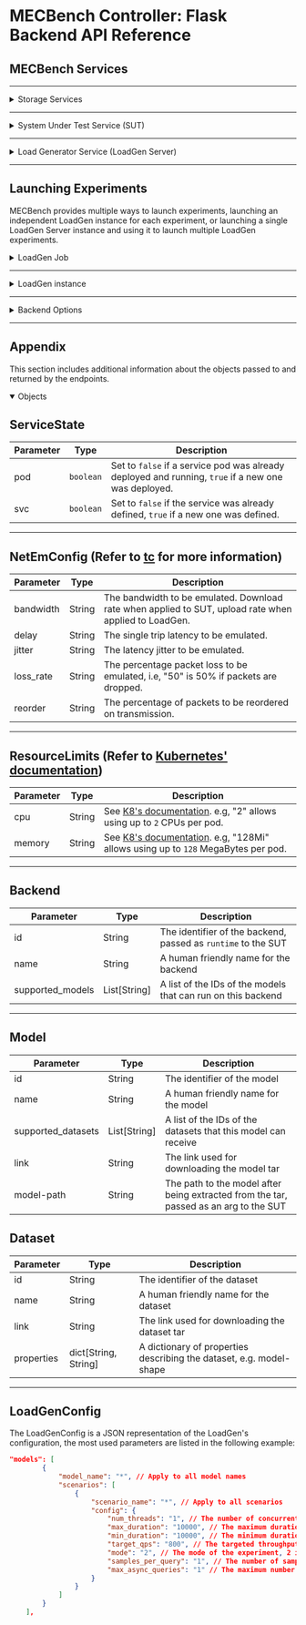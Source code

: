 # MECBench Controller: Flask Backend API Reference

## **MECBench Services**
---

<details>
<summary>Storage Services</summary>

## Storage Services

MECBench uses two storage services: MECStore to store the results of the experiments and any configuration, CIFSS to store small blobs (LoadGen configuration files) to be used by the experiments.
### HTTP Request
`POST` /init_storage

Ensures that both the storage **services** and **pods** are deployed and running. If the storage service pods are not deployed, they will be deployed using the images specified in the `backend_config.json` under the names `cifss_image` and `storage_image`.

### Path Parameters
This endpoint has no path parameters.

### Body Parameters
This endpoint has no body parameters.


### Response

| Code | Description       |
| ---- | ----------------- |
| 200  | Request Succeeded |

### Response Body

| Parameter | Type                            | Description                       |
| --------- | ------------------------------- | --------------------------------- |
| cifss     | [`ServiceState`](#servicestate) | The state of the CIFSS service    |
| storage   | [`ServiceState`](#servicestate) | The state of the MECStore service |



</details>

---

<details>
<summary>System Under Test Service (SUT) </summary>

## System Under Test Service (SUT)
MECBench's SUT is deployed as a service and a pod, with plans to deploy multiple pods behind a load balancer. 
### HTTP Request
`POST` /sut

Ensures that both the SUT service and its pod are deployed. If a previous SUT pod was deployed, it will be deleted and a new one will be deployed using the image specified in the `backend_config.json` under the name `sut_image` with the configuration provided in the request's body.

### Path Parameters
This endpoint has no path parameters.


### Body Parameters
| Parameter      | Type                                                                  | Required | Description                                                                                      |
| -------------- | --------------------------------------------------------------------- | -------- | ------------------------------------------------------------------------------------------------ |
| node_selectors | `dict`                                                                | No       | A dictionary of node selectors used for selecting which node to deploy the SUT pods on.          |
| netem          | [`NetEmConfig`](#netemconfig-refer-to-tc-for-more-information)        | No       | The network emulation parameters sent to the network emulation module (TC). for the server-side. |
| limits         | [`ResourceLimits`](#resourcelimits-refer-to-kubernetes-documentation) | No       | The resource limits applied on the SUT pods.                                                     |
| args           | `list`                                                                | No       | A list of arguments to be passed to the SUT image.                                               |

### Response

| Code | Description       |
| ---- | ----------------- |
| 200  | Request Succeeded |

### Response Body

| Parameter | Type                            | Description                                                                        |
| --------- | ------------------------------- | ---------------------------------------------------------------------------------- |
| sut       | [`ServiceState`](#servicestate) | The state of the SUT service. The {pod} parameters is expected to be set to `true` |

</details>

---

<details>
<summary>Load Generator Service (LoadGen Server) </summary>

## Load Generator Service (LoadGen Server)
MECBench's LoadGen **Server/Service** is deployed as a service and a pod, launching a service that can be contacted to start a LoadGen instance on the same pod.

### HTTP Request
`POST` /lg_server
Ensures that both the SUT service and its pod are deployed. If a previous LoadGen Service pod was deployed, it will be deleted and a new one will be deployed using the image specified in the `backend_config.json` under the name `loadgen_server_image` with the configuration provided in the request's body.

### Path Parameters
This endpoint has no path parameters.


### Body Parameters
| Parameter | Type                                                           | Required | Description                                                                                      |
| --------- | -------------------------------------------------------------- | -------- | ------------------------------------------------------------------------------------------------ |
| netem     | [`NetEmConfig`](#netemconfig-refer-to-tc-for-more-information) | No       | The network emulation parameters sent to the network emulation module (TC), for the client-side. |
| args      | `list`                                                         | No       | A list of arguments to be passed to the LoadGen Server image.                                    |


### Response

| Code | Description       |
| ---- | ----------------- |
| 200  | Request Succeeded |

### Response Body

| Parameter | Type                            | Description                                                                             |
| --------- | ------------------------------- | --------------------------------------------------------------------------------------- |
| lg_server | [`ServiceState`](#servicestate) | The state of the LoadGen service. The {pod} parameters is expected to be set to `true`. |

---
</details>

---
## Launching Experiments
MECBench provides multiple ways to launch experiments, launching an independent LoadGen instance for each experiment, or launching a single LoadGen Server instance and using it to launch multiple LoadGen experiments. 

<details>
<summary>LoadGen Job </summary>

## LoadGen Job
A LoadGen Job is a single LoadGen instance running a single experiment on an independent pod. This takes longer to finish due to the time it takes to deplay a new pod and fetch the dataset on each run.

### HTTP Request
`POST` /start/{eid}/{selector}

### Path Parameters
| Parameter | Description                                                                                                   |
| --------- | ------------------------------------------------------------------------------------------------------------- |
| eid       | The experiment's identifier, used to group related jobs in the storage service.                               |
| selector  | The job's identifier in the experiment, mostly used to indicate the number of clients running during the job. |


### Body Parameters
| Parameter  | Type                                                           | Required | Description                                                                                                            |
| ---------- | -------------------------------------------------------------- | -------- | ---------------------------------------------------------------------------------------------------------------------- |
| models     | List[[LoadGenConfig](#loadgenconfig)]                          | Yes      | The configurations for different models in the experiment.                                                             |
| dataset_id | String                                                         | Yes      | The dataset's identifier in the blob storage, currently the S3 storage link, e.g., `s3://mlperf-cocodatasets/300.tar`. |
| scenario   | String                                                         | Yes      | The scenario to run the experiment on. Refer to LoadGen's scenarios for more details.                                  |
| repeats    | Integer                                                        | No       | The number of times to repeat the experiment.                                                                          |
| netem      | [`NetEmConfig`](#netemconfig-refer-to-tc-for-more-information) | No       | The network emulation parameters sent to the network emulation module (TC), for the client-side.                       |

### Response

| Code | Description      |
| ---- | ---------------- |
| 200  | Experiment Done. |
| 500  | Error.           |

### Response Body
This endpoint returns an empty body.


</details>

---

<details>
<summary>LoadGen instance</summary>

## LoadGen instance
A LoadGen instance is a single LoadGen process ran by the LoadGen Server. This is faster than the LoadGen Job, as it doesn't require deploying a new pod for each experiment, but it requires the LoadGen Server to be running. The network emulation parameters are applied on the LoadGen Server, and the LoadGen instance will **inherit** the network emulation parameters from the LoadGen Server.

### HTTP Request
`POST` /lg_job/{eid}/{selector}


### Path Parameters
| Parameter | Description                                                                                                   |
| --------- | ------------------------------------------------------------------------------------------------------------- |
| eid       | The experiment's identifier, used to group related jobs in the storage service.                               |
| selector  | The job's identifier in the experiment, mostly used to indicate the number of clients running during the job. |


### Body Parameters
| Parameter  | Type                | Required | Description                                                                                                            |
| ---------- | ------------------- | -------- | ---------------------------------------------------------------------------------------------------------------------- |
| models     | List[LoadGenConfig] | Yes      | The configurations for different models in the experiment.                                                             |
| dataset_id | String              | Yes      | The dataset's identifier in the blob storage, currently the S3 storage link, e.g., `s3://mlperf-cocodatasets/300.tar`. |
| scenario   | String              | Yes      | The scenario to run the experiment on. Refer to LoadGen's scenarios for more details.                                  |
| repeats    | Integer             | No       | The number of times to repeat the experiment.                                                                          |

### Response

| Code | Description      |
| ---- | ---------------- |
| 200  | Experiment Done. |
| 500  | Error.           |

### Response Body
This endpoint returns an empty body.


</details>

---

<details>
<summary>Backend Options</summary>

## Backends

### HTTP Request
`GET` /backends
This endpoint returns a list of the available backends for the SUT, their parameters can be passed as arguments to the [SUT](#system-under-test-service-sut).

### Path Parameters
This endpoint has no path parameters.

### Body Parameters
This endpoint has no body parameters.
### Response

| Code | Description |
| ---- | ----------- |
| 200  | Success.    |
| 500  | Error.      |

### Response Body
| Parameter | Type                        | Description                                        |
| --------- | --------------------------- | -------------------------------------------------- |
| backends  | List[[`Backend`](#backend)] | A list of available backends, empty on `500 ERROR` |

## Datasets


### HTTP Request
`GET` /datasets
This endpoint returns a list of the available datasets for the LoadGen, their links and parameters can be passed as arguments to the [SUT](#system-under-test-service-sut) and the [LoadGen](#loadgen-job).

### Path Parameters
This endpoint has no path parameters.

### Body Parameters
This endpoint has no body parameters.
### Response

| Code | Description |
| ---- | ----------- |
| 200  | Success.    |
| 500  | Error.      |

### Response Body
| Parameter | Type                        | Description                                        |
| --------- | --------------------------- | -------------------------------------------------- |
| datasets  | List[[`Dataset`](#dataset)] | A list of available datasets, empty on `500 ERROR` |

## Models
`GET` /models
This endpoint returns a list of the available models for the SUT, their links and parameters can be passed as arguments to the [SUT](#system-under-test-service-sut).

### Path Parameters
This endpoint has no path parameters.

### Body Parameters
This endpoint has no body parameters.
### Response

| Code | Description |
| ---- | ----------- |
| 200  | Success.    |
| 500  | Error.      |

### Response Body
| Parameter | Type                        | Description                                        |
| --------- | --------------------------- | -------------------------------------------------- |
| models  | List[[`Model`](#model)] | A list of available models, empty on `500 ERROR` |

</details>

---

## Appendix
This section includes additional information about the objects passed to and returned by the endpoints.

<details open="open">
<summary>Objects</summary>

## **ServiceState**
| Parameter | Type      | Description                                                                                         |
| --------- | --------- | --------------------------------------------------------------------------------------------------- |
| pod       | `boolean` | Set to `false` if a service pod was already deployed and running, `true` if a new one was deployed. |
| svc       | `boolean` | Set to `false` if the service was already defined, `true` if a new one was defined.                 |

---

## **NetEmConfig** (Refer to [tc](https://wiki.linuxfoundation.org/networking/netem) for more information)
| Parameter | Type   | Description                                                                                           |
| --------- | ------ | ----------------------------------------------------------------------------------------------------- |
| bandwidth | String | The bandwidth to be emulated. Download rate when applied to SUT, upload rate when applied to LoadGen. |
| delay     | String | The single trip latency to be emulated.                                                               |
| jitter    | String | The latency jitter to be emulated.                                                                    |
| loss_rate | String | The percentage packet loss to be emulated, i.e, "50" is 50% if packets are dropped.                   |
| reorder   | String | The percentage of packets to be reordered on transmission.                                            |

---
## **ResourceLimits** (Refer to [Kubernetes' documentation](https://kubernetes.io/docs/concepts/configuration/manage-resources-containers/))
| Parameter | Type   | Description                                                                                                                                                        |
| --------- | ------ | ------------------------------------------------------------------------------------------------------------------------------------------------------------------ |
| cpu       | String | See [K8's documentation](https://kubernetes.io/docs/concepts/configuration/manage-resources-containers/). e.g, "2" allows using up to `2` CPUs per pod.            |
| memory    | String | See [K8's documentation](https://kubernetes.io/docs/concepts/configuration/manage-resources-containers/). e.g, "128Mi" allows using up to `128` MegaBytes per pod. |

--- 

## **Backend** 
| Parameter        | Type         | Description                                                   |
| ---------------- | ------------ | ------------------------------------------------------------- |
| id               | String       | The identifier of the backend, passed as `runtime` to the SUT |
| name             | String       | A human friendly name for the backend                         |
| supported_models | List[String] | A list of the IDs of the models that can run on this backend  |

--- 
## **Model** 
| Parameter          | Type         | Description                                                                           |
| ------------------ | ------------ | ------------------------------------------------------------------------------------- |
| id                 | String       | The identifier of the model                                                           |
| name               | String       | A human friendly name for the model                                                   |
| supported_datasets | List[String] | A list of the IDs of the datasets that this model can receive                         |
| link               | String       | The link used for downloading the model tar                                           |
| model-path         | String       | The path to the model after being extracted from the tar, passed as an arg to the SUT |

## **Dataset** 
| Parameter  | Type                 | Description                                                         |
| ---------- | -------------------- | ------------------------------------------------------------------- |
| id         | String               | The identifier of the dataset                                       |
| name       | String               | A human friendly name for the dataset                               |
| link       | String               | The link used for downloading the dataset tar                       |
| properties | dict[String, String] | A dictionary of properties describing the dataset, e.g. model-shape |

--- 




## **LoadGenConfig**
The LoadGenConfig is a JSON representation of the LoadGen's configuration, the most used parameters are listed in the following example:

```json
"models": [
        {
            "model_name": "*", // Apply to all model names
            "scenarios": [
                {
                    "scenario_name": "*", // Apply to all scenarios
                    "config": {
                        "num_threads": "1", // The number of concurrent clients
                        "max_duration": "10000", // The maximum duration of the experiment in milliseconds
                        "min_duration": "10000", // The minimum duration of the experiment in milliseconds
                        "target_qps": "800", // The targeted throughput in queries per second in the MultiStream Scenario PER CLIENT
                        "mode": "2", // The mode of the experiment, 2 is PerformanceOnly
                        "samples_per_query": "1", // The number of samples to send per query
                        "max_async_queries": "1" // The maximum number of concurrent queries per client 
                    }
                }
            ]
        }
    ],
```
</details>
